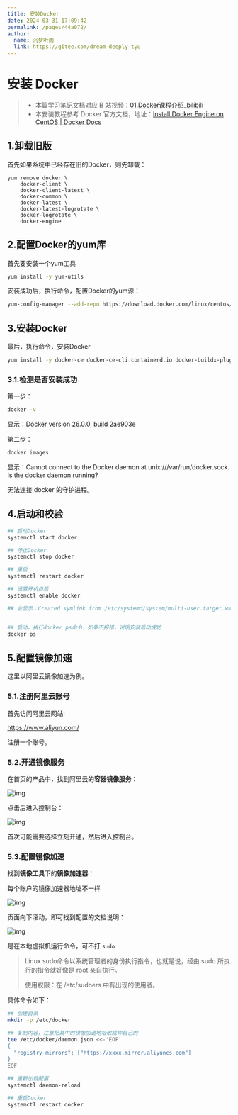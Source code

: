 ```yaml
---
title: 安装Docker
date: 2024-03-31 17:09:42
permalink: /pages/44a072/
author: 
  name: 沉梦听雨
  link: https://gitee.com/dream-deeply-tyu
---
```

# 安装 Docker

> - 本篇学习笔记文档对应 B 站视频：[01.Docker课程介绍_bilibili](https://www.bilibili.com/video/BV1HP4118797?p=1&vd_source=d130139a92227a66fb558961b98507cb)
> - 本安装教程参考 Docker 官方文档，地址：[Install Docker Engine on CentOS | Docker Docs](https://docs.docker.com/engine/install/centos/)

## 1.卸载旧版

首先如果系统中已经存在旧的Docker，则先卸载：

```Shell
yum remove docker \
    docker-client \
    docker-client-latest \
    docker-common \
    docker-latest \
    docker-latest-logrotate \
    docker-logrotate \
    docker-engine
```

## 2.配置Docker的yum库

首先要安装一个yum工具

```Bash
yum install -y yum-utils
```

安装成功后，执行命令，配置Docker的yum源：

```Bash
yum-config-manager --add-repo https://download.docker.com/linux/centos/docker-ce.repo
```

## 3.安装Docker

最后，执行命令，安装Docker

```Bash
yum install -y docker-ce docker-ce-cli containerd.io docker-buildx-plugin docker-compose-plugin
```

### 3.1.检测是否安装成功

第一步：

```Bash
docker -v
```

显示：Docker version 26.0.0, build 2ae903e

第二步：

```Bash
docker images
```

显示：Cannot connect to the Docker daemon at unix:///var/run/docker.sock. Is the docker daemon running?

无法连接 docker 的守护进程。

## 4.启动和校验

```Bash
## 启动Docker
systemctl start docker

## 停止Docker
systemctl stop docker

## 重启
systemctl restart docker

## 设置开机自启
systemctl enable docker

## 会显示：Created symlink from /etc/systemd/system/multi-user.target.wants/docker.service to /usr/lib/systemd/system/docker.service.


## 启动，执行docker ps命令，如果不报错，说明安装启动成功
docker ps
```

## 5.配置镜像加速

这里以阿里云镜像加速为例。

### 5.1.注册阿里云账号

首先访问阿里云网站:

https://www.aliyun.com/

注册一个账号。

### 5.2.开通镜像服务

在首页的产品中，找到阿里云的**容器镜像服务**：

![img](https://dvh0be7f2bt.feishu.cn/space/api/box/stream/download/asynccode/?code=ZmQzM2UzYjVkOGVhNDhjOGIwM2FlYmVlMGI0ZDZlNDBfMm90cm1oVWpMVWd4TXNMQTlTYUQ4WWMwc2o0cXJjdEtfVG9rZW46SXhxdmJqMnFwbzlEZFp4YWdwbWN6NzlJbldkXzE3MTE4NzYxODA6MTcxMTg3OTc4MF9WNA)

点击后进入控制台：

![img](https://dvh0be7f2bt.feishu.cn/space/api/box/stream/download/asynccode/?code=OGRkMmMyMjg3ZWMwYzdmNTI1ZjMwNTFlNzRiYjUwNGNfUjRMSEVXSW5UNU9rZzZzaThVYzJzM3Q3UVJ4UFlCczJfVG9rZW46QTNVd2IxckNWb2ExcER4SUJRaGN0MERybktkXzE3MTE4NzYxODA6MTcxMTg3OTc4MF9WNA)

首次可能需要选择立刻开通，然后进入控制台。

### 5.3.配置镜像加速

找到**镜像工具**下的**镜像加速器**：

每个账户的镜像加速器地址不一样

![img](https://dvh0be7f2bt.feishu.cn/space/api/box/stream/download/asynccode/?code=YmNmMDRhYzBkZTYxMWY2MGY1OGFhMDAwMjZkZWUzMzJfTVdmT3A0b3c0YUVFdzZvU1gwVHdDUG81R1o3QjEwV1dfVG9rZW46SVFtY2J1UHFBb1N5N0N4dVF3d2NIQW5UbktmXzE3MTE4NzYxODA6MTcxMTg3OTc4MF9WNA)

页面向下滚动，即可找到配置的文档说明：

![img](https://dvh0be7f2bt.feishu.cn/space/api/box/stream/download/asynccode/?code=YjY4ZDA4MmY5NDM5NjFiOTQ2MzYwYjJjN2IzNDI2ZmFfRTdmekFRRVhRbXRhMW9CQjNjVlZjRzE0eHJnMlJhc1pfVG9rZW46U3VVM2JnaHFpb2pHOU14VFFwZmNDTVVVbkxmXzE3MTE4NzYxODA6MTcxMTg3OTc4MF9WNA)

是在本地虚拟机运行命令，可不打 `sudo`

> Linux sudo命令以系统管理者的身份执行指令，也就是说，经由 sudo 所执行的指令就好像是 root 亲自执行。
>
> 使用权限：在 /etc/sudoers 中有出现的使用者。

具体命令如下：

```Bash
## 创建目录
mkdir -p /etc/docker

## 复制内容，注意把其中的镜像加速地址改成你自己的
tee /etc/docker/daemon.json <<-'EOF'
{
  "registry-mirrors": ["https://xxxx.mirror.aliyuncs.com"]
}
EOF

## 重新加载配置
systemctl daemon-reload

## 重启Docker
systemctl restart docker
```